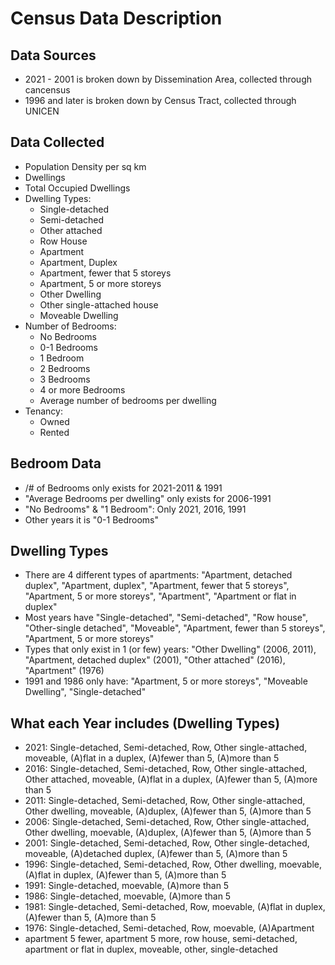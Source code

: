 # Census Data Description

## Data Sources
- 2021 - 2001 is broken down by Dissemination Area, collected through cancensus
- 1996 and later is broken down by Census Tract, collected through UNICEN

## Data Collected
- Population Density per sq km
- Dwellings
- Total Occupied Dwellings
- Dwelling Types:
    - Single-detached
    - Semi-detached
    - Other attached
    - Row House
    - Apartment
    - Apartment, Duplex
    - Apartment, fewer that 5 storeys
    - Apartment, 5 or more storeys
    - Other Dwelling
    - Other single-attached house
    - Moveable Dwelling
- Number of Bedrooms:
    - No Bedrooms
    - 0-1 Bedrooms
    - 1 Bedroom
    - 2 Bedrooms
    - 3 Bedrooms
    - 4 or more Bedrooms
    - Average number of bedrooms per dwelling
- Tenancy:
    - Owned
    - Rented

## Bedroom Data
- /# of Bedrooms only exists for 2021-2011 & 1991
- "Average Bedrooms per dwelling" only exists for 2006-1991
- "No Bedrooms" & "1 Bedroom": Only 2021, 2016, 1991
- Other years it is "0-1 Bedrooms"

## Dwelling Types
- There are 4 different types of apartments: "Apartment, detached duplex", "Apartment, duplex", "Apartment, fewer that 5 storeys", "Apartment, 5 or more storeys", "Apartment", "Apartment or flat in duplex"
- Most years have "Single-detached", "Semi-detached", "Row house", "Other-single detached", "Moveable", "Apartment, fewer than 5 storeys", "Apartment, 5 or more storeys"
- Types that only exist in 1 (or few) years: "Other Dwelling" (2006, 2011), "Apartment, detached duplex" (2001), "Other attached" (2016), "Apartment" (1976)
- 1991 and 1986 only have: "Apartment, 5 or more storeys", "Moveable Dwelling", "Single-detached"

## What each Year includes (Dwelling Types)
- 2021: Single-detached, Semi-detached, Row, Other single-attached, moveable, (A)flat in a duplex, (A)fewer than 5, (A)more than 5
- 2016: Single-detached, Semi-detached, Row, Other single-attached, Other attached, moveable, (A)flat in a duplex, (A)fewer than 5, (A)more than 5
- 2011: Single-detached, Semi-detached, Row, Other single-attached, Other dwelling, moveable, (A)duplex, (A)fewer than 5, (A)more than 5
- 2006: Single-detached, Semi-detached, Row, Other single-attached, Other dwelling, moevable, (A)duplex, (A)fewer than 5, (A)more than 5
- 2001: Single-detached, Semi-detached, Row, Other single-detached, moveable, (A)detached duplex, (A)fewer than 5, (A)more than 5
- 1996: Single-detached, Semi-detached, Row, Other dwelling, moevable, (A)flat in duplex, (A)fewer than 5, (A)more than 5
- 1991: Single-detached, moevable, (A)more than 5
- 1986: Single-detached, moevable, (A)more than 5
- 1981: Single-detached, Semi-detached, Row, moevable, (A)flat in duplex, (A)fewer than 5, (A)more than 5
- 1976: Single-detached, Semi-detached, Row, moevable, (A)Apartment
- apartment 5 fewer, apartment 5 more, row house, semi-detached, apartment or flat in duplex, moveable, other, single-detached